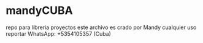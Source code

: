 # mandyCUBA
repo para libreria proyectos
este archivo es crado por Mandy 
cualquier uso reportar WhatsApp: +5354105357 (Cuba)
